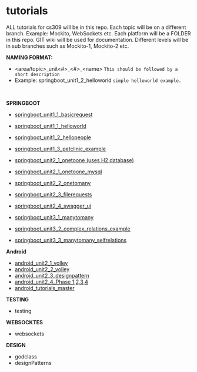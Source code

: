# tutorials

ALL tutorials for cs309 will be in this repo.
Each topic will be on a different branch. Example: Mockito, WebSockets etc.
Each platform will be a FOLDER in this repo.
GIT wiki will be used for documentation.
Different levels will be in sub branches such as Mockito-1, Mockito-2 etc.


**NAMING FORMAT:** 
*  \<area/topic\>\_unit<#>\_\<\#\>\_\<name\>    `This should be followed by a short description`
*  Example: springboot_unit1_2_helloworld   `simple helloworld example.`

 <br/>
 

**SPRINGBOOT**

*  [springboot_unit1_1_basicrequest](https://git.linux.iastate.edu/cs309/tutorials/tree/springboot_unit1_1_basicrequest)
*  [springboot_unit1_1_helloworld](https://git.linux.iastate.edu/cs309/tutorials/tree/springboot_unit1_1_helloworld)
*  [springboot_unit1_2_hellopeople](https://git.linux.iastate.edu/cs309/tutorials/tree/springboot_unit1_2_hellopeople)
*  [springboot_unit1_3_petclinic_example](https://git.linux.iastate.edu/cs309/tutorials/tree/springboot_unit1_3_petclinic_example)

*  [springboot_unit2_1_onetoone  (uses H2 database)](https://git.linux.iastate.edu/cs309/tutorials/tree/springboot_unit2_1_onetoone)
*  [springboot_unit2_1_onetoone_mysql](https://git.linux.iastate.edu/cs309/tutorials/tree/springboot_unit2_1_onetoone_mysql) 
*  [springboot_unit2_2_onetomany](https://git.linux.iastate.edu/cs309/tutorials/tree/springboot_unit2_2_onetomany)
*  [springboot_unit2_3_filerequests](https://git.linux.iastate.edu/cs309/tutorials/tree/springboot_unit2_3_filerequests)
*  [springboot_unit2_4_swagger_ui](https://git.linux.iastate.edu/cs309/tutorials/tree/springboot_unit2_4_swagger_ui)

*  [springboot_unit3_1_manytomany](https://git.linux.iastate.edu/cs309/tutorials/tree/springboot_unit3_1_manytomany)
*  [springboot_unit3_2_complex_relations_example](https://git.linux.iastate.edu/cs309/tutorials/tree/springboot_unit3_2_complex_relations_example)
*  [springboot_unit3_3_manytomany_selfrelations](https://git.linux.iastate.edu/cs309/tutorials/tree/springboot_unit3_3_manytomany_selfrelations)

**Android**

* [android_unit2_1_volley](https://git.linux.iastate.edu/cs309/tutorials/tree/android_unit2_1_volley) 
* [android_unit2_2_volley](https://git.linux.iastate.edu/cs309/tutorials/tree/android_unit2_2_volley)
* [android_unit2_3_designpattern](https://git.linux.iastate.edu/cs309/tutorials/tree/android_unit2_3_designpattern)
* [android_unit2_4_Phase 1,2,3,4](https://git.linux.iastate.edu/cs309/tutorials/tree/android_unit2_4_phases)
* [android_tutorials_master](https://git.linux.iastate.edu/cs309/tutorials/tree/android_tutorials_master)


**TESTING**
*  testing

**WEBSOCKTES**
*  websockets


**DESIGN**
*  godclass
*  designPatterns

